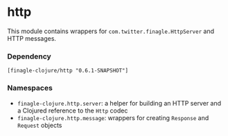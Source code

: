 # http

This module contains wrappers for `com.twitter.finagle.HttpServer` and HTTP messages.

### Dependency

    [finagle-clojure/http "0.6.1-SNAPSHOT"]

### Namespaces

* `finagle-clojure.http.server`: a helper for building an HTTP server and a Clojured reference to the `Http` codec
* `finagle-clojure.http.message`: wrappers for creating `Response` and `Request` objects
